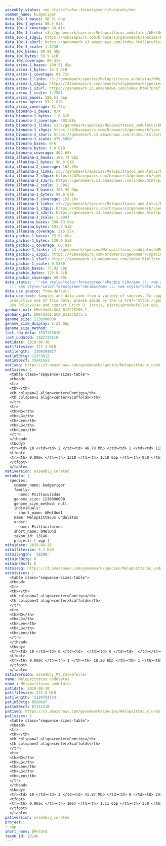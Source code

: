 ```yaml
---
assembly_status: <em style="color:forestgreen">Curated</em>
common_name: budgerigar
data_10x-1_bases: 98.91 Gbp
data_10x-1_bytes: 50.5 GiB
data_10x-1_coverage: 80.41x
data_10x-1_links: s3://genomeark/species/Melopsittacus_undulatus/bMelUnd1/genomic_data/10x/<br>
data_10x-1_s3gui: https://42basepairs.com/browse/s3/genomeark/species/Melopsittacus_undulatus/bMelUnd1/genomic_data/10x/
data_10x-1_s3url: https://genomeark.s3.amazonaws.com/index.html?prefix=species/Melopsittacus_undulatus/bMelUnd1/genomic_data/10x/
data_10x-1_scale: 1.8230
data_10x_bases: 98.91 Gbp
data_10x_bytes: 50.5 GiB
data_10x_coverage: 80.41x
data_arima-1_bases: 100.51 Gbp
data_arima-1_bytes: 53.2 GiB
data_arima-1_coverage: 81.72x
data_arima-1_links: s3://genomeark/species/Melopsittacus_undulatus/bMelUnd1/genomic_data/arima/<br>
data_arima-1_s3gui: https://42basepairs.com/browse/s3/genomeark/species/Melopsittacus_undulatus/bMelUnd1/genomic_data/arima/
data_arima-1_s3url: https://genomeark.s3.amazonaws.com/index.html?prefix=species/Melopsittacus_undulatus/bMelUnd1/genomic_data/arima/
data_arima-1_scale: 1.7581
data_arima_bases: 100.51 Gbp
data_arima_bytes: 53.2 GiB
data_arima_coverage: 81.72x
data_bionano-1_bases: N/A
data_bionano-1_bytes: 1.0 GiB
data_bionano-1_coverage: 402.68x
data_bionano-1_links: s3://genomeark/species/Melopsittacus_undulatus/bMelUnd1/genomic_data/bionano/<br>
data_bionano-1_s3gui: https://42basepairs.com/browse/s3/genomeark/species/Melopsittacus_undulatus/bMelUnd1/genomic_data/bionano/
data_bionano-1_s3url: https://genomeark.s3.amazonaws.com/index.html?prefix=species/Melopsittacus_undulatus/bMelUnd1/genomic_data/bionano/
data_bionano-1_scale: 475.5080
data_bionano_bases: N/A
data_bionano_bytes: 1.0 GiB
data_bionano_coverage: 402.68x
data_illumina-2_bases: 199.74 Gbp
data_illumina-2_bytes: 98.6 GiB
data_illumina-2_coverage: 162.39x
data_illumina-2_links: s3://genomeark/species/Melopsittacus_undulatus/bMelUnd2/genomic_data/illumina/<br>
data_illumina-2_s3gui: https://42basepairs.com/browse/s3/genomeark/species/Melopsittacus_undulatus/bMelUnd2/genomic_data/illumina/
data_illumina-2_s3url: https://genomeark.s3.amazonaws.com/index.html?prefix=species/Melopsittacus_undulatus/bMelUnd2/genomic_data/illumina/
data_illumina-2_scale: 1.8862
data_illumina-3_bases: 188.39 Gbp
data_illumina-3_bytes: 92.6 GiB
data_illumina-3_coverage: 153.16x
data_illumina-3_links: s3://genomeark/species/Melopsittacus_undulatus/bMelUnd3/genomic_data/illumina/<br>
data_illumina-3_s3gui: https://42basepairs.com/browse/s3/genomeark/species/Melopsittacus_undulatus/bMelUnd3/genomic_data/illumina/
data_illumina-3_s3url: https://genomeark.s3.amazonaws.com/index.html?prefix=species/Melopsittacus_undulatus/bMelUnd3/genomic_data/illumina/
data_illumina-3_scale: 1.8947
data_illumina_bases: 388.13 Gbp
data_illumina_bytes: 191.2 GiB
data_illumina_coverage: 315.55x
data_pacbio-1_bases: 75.02 Gbp
data_pacbio-1_bytes: 129.9 GiB
data_pacbio-1_coverage: 60.99x
data_pacbio-1_links: s3://genomeark/species/Melopsittacus_undulatus/bMelUnd1/genomic_data/pacbio/<br>
data_pacbio-1_s3gui: https://42basepairs.com/browse/s3/genomeark/species/Melopsittacus_undulatus/bMelUnd1/genomic_data/pacbio/
data_pacbio-1_s3url: https://genomeark.s3.amazonaws.com/index.html?prefix=species/Melopsittacus_undulatus/bMelUnd1/genomic_data/pacbio/
data_pacbio-1_scale: 0.5380
data_pacbio_bases: 75.02 Gbp
data_pacbio_bytes: 129.9 GiB
data_pacbio_coverage: 60.99x
data_status: '''<em style="color:forestgreen">PacBio CLR</em> ::: <em style="color:forestgreen">10x</em>
  ::: <em style="color:forestgreen">Arima</em> ::: <em style="color:forestgreen">Illumina</em>'''
data_use_source: from-default
data_use_text: Samples and data come from a variety of sources. To support fair and
  productive use of this data, please abide by the <a href="https://genome10k.soe.ucsc.edu/data-use-policies/">Data
  Use Policy</a> and contact Erich D. Jarvis, ejarvis@rockefeller.edu, with any questions.
genbank_mat: bMelUnd1:GCA_012275265.1
genbank_pat: bMelUnd1:GCA_012275275.1
genome_size: 1230000000
genome_size_display: 1.23 Gbp
genome_size_method: ''
last_raw_data: 1567193616
last_updated: 1582729616
mat1date: 2019-08-30
mat1filesize: 317.3 MiB
mat1length: '1169393027'
mat1n50ctg: 12553612
mat1n50scf: 75845561
mat1seq: https://s3.amazonaws.com/genomeark/species/Melopsittacus_undulatus/bMelUnd1/assembly_curated/bMelUnd1.mat.decon.20190830.fasta.gz
mat1sizes: |
  <table class="sequence-sizes-table">
  <thead>
  <tr>
  <th></th>
  <th colspan=2 align=center>Contigs</th>
  <th colspan=2 align=center>Scaffolds</th>
  </tr>
  <tr>
  <th>NG</th>
  <th>LG</th>
  <th>Len</th>
  <th>LG</th>
  <th>Len</th>
  </tr>
  </thead>
  <tbody>
  <tr><td> 10 </td><td> 2 </td><td> 46.70 Mbp </td><td> 1 </td><td> 113.31 Mbp </td></tr><tr><td> 20 </td><td> 5 </td><td> 37.80 Mbp </td><td> 2 </td><td> 88.75 Mbp </td></tr><tr><td> 30 </td><td> 8 </td><td> 36.32 Mbp </td><td> 3 </td><td> 87.39 Mbp </td></tr><tr><td> 40 </td><td> 13 </td><td> 17.90 Mbp </td><td> 4 </td><td> 86.63 Mbp </td></tr><tr style="background-color:#cccccc;"><td> 50 </td><td> 21 </td><td style="background-color:#88ff88;"> 12.55 Mbp </td><td> 6 </td><td style="background-color:#88ff88;"> 75.85 Mbp </td></tr><tr><td> 60 </td><td> 34 </td><td> 7.39 Mbp </td><td> 8 </td><td> 57.50 Mbp </td></tr><tr><td> 70 </td><td> 57 </td><td> 4.05 Mbp </td><td> 11 </td><td> 35.30 Mbp </td></tr><tr><td> 80 </td><td> 112 </td><td> 1.11 Mbp </td><td> 16 </td><td> 16.16 Mbp </td></tr><tr><td> 90 </td><td> 0 </td><td>  </td><td> 46 </td><td> 0.97 Mbp </td></tr><tr><td> 100 </td><td> 0 </td><td>  </td><td> 0 </td><td>  </td></tr></tbody>
  <tfoot>
  <tr><th> 0.896x </th><th> 1318 </th><th> 1.10 Gbp </th><th> 930 </th><th> 1.17 Gbp </th></tr>
  </tfoot>
  </table>
mat1version: assembly_curated
metadata: |
  species:
    common_name: budgerigar
    family:
      name: Psittaculidae
    genome_size: 1230000000
    genome_size_method: null
    individuals:
    - short_name: bMelUnd1
    name: Melopsittacus undulatus
    order:
      name: Psittaciformes
    short_name: bMelUnd
    taxon_id: 13146
    project: [ vgp ]
mito1date: 2019-08-20
mito1filesize: 5.1 KiB
mito1length: '18200'
mito1n50ctg: 0
mito1n50scf: 0
mito1seq: https://s3.amazonaws.com/genomeark/species/Melopsittacus_undulatus/bMelUnd1/assembly_MT_rockefeller/bMelUnd1.MT.20190820.fasta.gz
mito1sizes: |
  <table class="sequence-sizes-table">
  <thead>
  <tr>
  <th></th>
  <th colspan=2 align=center>Contigs</th>
  <th colspan=2 align=center>Scaffolds</th>
  </tr>
  <tr>
  <th>NG</th>
  <th>LG</th>
  <th>Len</th>
  <th>LG</th>
  <th>Len</th>
  </tr>
  </thead>
  <tbody>
  <tr><td> 10 </td><td> 0 </td><td>  </td><td> 0 </td><td>  </td></tr><tr><td> 20 </td><td> 0 </td><td>  </td><td> 0 </td><td>  </td></tr><tr><td> 30 </td><td> 0 </td><td>  </td><td> 0 </td><td>  </td></tr><tr><td> 40 </td><td> 0 </td><td>  </td><td> 0 </td><td>  </td></tr><tr style="background-color:#cccccc;"><td> 50 </td><td> 0 </td><td style="background-color:#ff8888;">  </td><td> 0 </td><td style="background-color:#ff8888;">  </td></tr><tr><td> 60 </td><td> 0 </td><td>  </td><td> 0 </td><td>  </td></tr><tr><td> 70 </td><td> 0 </td><td>  </td><td> 0 </td><td>  </td></tr><tr><td> 80 </td><td> 0 </td><td>  </td><td> 0 </td><td>  </td></tr><tr><td> 90 </td><td> 0 </td><td>  </td><td> 0 </td><td>  </td></tr><tr><td> 100 </td><td> 0 </td><td>  </td><td> 0 </td><td>  </td></tr></tbody>
  <tfoot>
  <tr><th> 0.000x </th><th> 1 </th><th> 18.20 Kbp </th><th> 1 </th><th> 18.20 Kbp </th></tr>
  </tfoot>
  </table>
mito1version: assembly_MT_rockefeller
name: Melopsittacus undulatus
name_: Melopsittacus_undulatus
pat1date: 2019-08-30
pat1filesize: 323.8 MiB
pat1length: '1124753724'
pat1n50ctg: 9580607
pat1n50scf: 87112318
pat1seq: https://s3.amazonaws.com/genomeark/species/Melopsittacus_undulatus/bMelUnd1/assembly_curated/bMelUnd1.pat.decon.20190830.fasta.gz
pat1sizes: |
  <table class="sequence-sizes-table">
  <thead>
  <tr>
  <th></th>
  <th colspan=2 align=center>Contigs</th>
  <th colspan=2 align=center>Scaffolds</th>
  </tr>
  <tr>
  <th>NG</th>
  <th>LG</th>
  <th>Len</th>
  <th>LG</th>
  <th>Len</th>
  </tr>
  </thead>
  <tbody>
  <tr><td> 10 </td><td> 2 </td><td> 41.87 Mbp </td><td> 0 </td><td> 241.60 Mbp </td></tr><tr><td> 20 </td><td> 6 </td><td> 25.46 Mbp </td><td> 1 </td><td> 116.19 Mbp </td></tr><tr><td> 30 </td><td> 11 </td><td> 21.98 Mbp </td><td> 2 </td><td> 112.71 Mbp </td></tr><tr><td> 40 </td><td> 18 </td><td> 14.91 Mbp </td><td> 3 </td><td> 99.20 Mbp </td></tr><tr style="background-color:#cccccc;"><td> 50 </td><td> 28 </td><td style="background-color:#88ff88;"> 9.58 Mbp </td><td> 4 </td><td style="background-color:#88ff88;"> 87.11 Mbp </td></tr><tr><td> 60 </td><td> 46 </td><td> 4.97 Mbp </td><td> 5 </td><td> 86.53 Mbp </td></tr><tr><td> 70 </td><td> 85 </td><td> 1.98 Mbp </td><td> 8 </td><td> 45.27 Mbp </td></tr><tr><td> 80 </td><td> 204 </td><td> 0.58 Mbp </td><td> 11 </td><td> 23.07 Mbp </td></tr><tr><td> 90 </td><td> 865 </td><td> 51.90 Kbp </td><td> 53 </td><td> 331.85 Kbp </td></tr><tr><td> 100 </td><td> 0 </td><td>  </td><td> 0 </td><td>  </td></tr></tbody>
  <tfoot>
  <tr><th> 0.905x </th><th> 1067 </th><th> 1.11 Gbp </th><th> 330 </th><th> 1.12 Gbp </th></tr>
  </tfoot>
  </table>
pat1version: assembly_curated
project:
- vgp
short_name: bMelUnd
taxon_id: 13146
---
```

